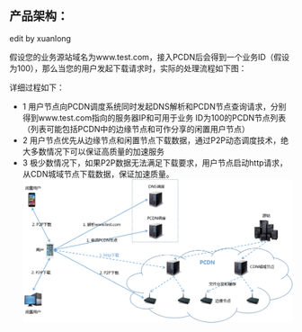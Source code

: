 ## 产品架构：
edit by xuanlong

假设您的业务源站域名为www.test.com，接入PCDN后会得到一个业务ID（假设为100），那么当您的用户发起下载请求时，实际的处理流程如下图：

详细过程如下：
* 1 用户节点向PCDN调度系统同时发起DNS解析和PCDN节点查询请求，分别得到www.test.com指向的服务器IP和可用于业务
ID为100的PCDN节点列表（列表可能包括PCDN中的边缘节点和可作分享的闲置用户节点）
* 2 用户节点优先从边缘节点和闲置节点下载数据，通过P2P动态调度技术，绝大多数情况下可以保证高质量的加速服务
* 3 极少数情况下，如果P2P数据无法满足下载要求，用户节点启动http请求，从CDN城域节点下载数据，保证加速质量。
![](https://github.com/XuanlongQ/qcloud-documents/blob/master/product/%E5%AD%98%E5%82%A8%E4%B8%8ECDN/PCDN/picture/PCDN%20PROCESS.png)
